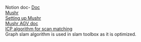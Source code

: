 Notion doc- [Doc](https://www.notion.so/Slam-toolbox-4986ad07aa294cac8d3ba8e4e7e881cf)<br/>
[Mushr](https://mushr.io/tutorials/workflow/)<br/>
[Setting up Mushr](https://mushr.io/tutorials/first_steps/)<br/>
[Mushr AGV doc](https://docs.google.com/document/d/1KQTsljczbgnqlzO42MKCyqtAUmrpWOSPrqXc48fqejE/edit#heading=h.aczyuw2yex2w)<br/>
[ICP algorithm for scan matching](https://f1tenth-coursekit.readthedocs.io/en/latest/lectures/ModuleC/lecture09optional.html)<br/>
Graph slam algorithm is used in slam toolbox as it is optimized.
